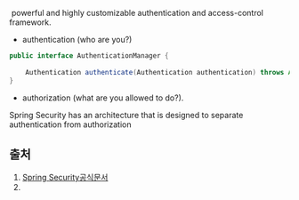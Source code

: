  powerful and highly customizable authentication and access-control framework.

* authentication (who are you?) 
```java 
public interface AuthenticationManager { 
	
	Authentication authenticate(Authentication authentication) throws AuthenticationException; 
}
```

* authorization (what are you allowed to do?).

Spring Security has an architecture that is designed to separate authentication from authorization





## 출처
1. [Spring Security공식문서](https://spring.io/projects/spring-security)
2. 